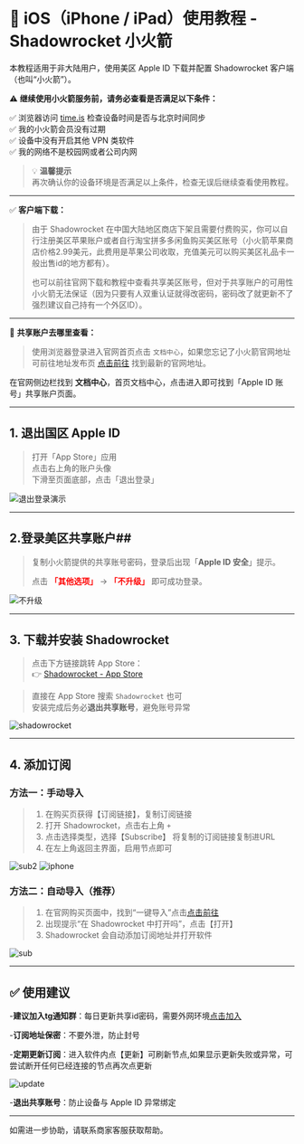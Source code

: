 # 🍎 iOS（iPhone / iPad）使用教程 - Shadowrocket 小火箭

本教程适用于非大陆用户，使用美区 Apple ID 下载并配置 Shadowrocket 客户端（也叫“小火箭”）。

⚠️ **继续使用小火箭服务前，请务必查看是否满足以下条件：**

✅ 浏览器访问 [time.is](https://time.is) 检查设备时间是否与北京时间同步  
✅ 我的小火箭会员没有过期  
✅ 设备中没有开启其他 VPN 类软件  
✅ 我的网络不是校园网或者公司内网  

> 💡 **温馨提示**  
> 再次确认你的设备环境是否满足以上条件，检查无误后继续查看使用教程。

---

✅ **客户端下载：**  
>由于 Shadowrocket 在中国大陆地区商店下架且需要付费购买，你可以自行注册美区苹果账户或者自行淘宝拼多多闲鱼购买美区账号（小火箭苹果商店价格2.99美元，此费用是苹果公司收取，充值美元可以购买美区礼品卡一般出售id的地方都有）。
>
>也可以前往官网下载和教程中查看共享美区账号，但对于共享账户的可用性小火箭无法保证（因为只要有人双重认证就得改密码，密码改了就更新不了强烈建议自己持有一个外区ID）。

---

📍 **共享账户去哪里查看：**  
>使用浏览器登录进入官网首页点击 `文档中心`，如果您忘记了小火箭官网地址可前往地址发布页 [点击前往](https://renyimen.top) 找到最新的官网地址。
>
在官网侧边栏找到 **文档中心**，首页文档中心，点击进入即可找到「Apple ID 账号」共享账户页面。

---

## 1. 退出国区 Apple ID

>打开「App Store」应用  
> 点击右上角的账户头像  
> 下滑至页面底部，点击「退出登录」

![退出登录演示](media/logout.gif)

---

## 2.登录美区共享账户##
>  
> 复制小火箭提供的共享账号密码，登录后出现「**Apple ID 安全**」提示。  
>  
> 点击 <span style="color: red; font-weight: bold;">「其他选项」</span> → <span style="color: red; font-weight: bold;">「不升级」</span> 即可成功登录。

![不升级](media/id.gif)

---

## 3. 下载并安装 Shadowrocket

> 点击下方链接跳转 App Store：  
> 👉 [Shadowrocket - App Store](https://apps.apple.com/us/app/shadowrocket/id932747118)

> 直接在 App Store 搜索 `Shadowrocket` 也可  
> 安装完成后务必**退出共享账号**，避免账号异常

![shadowrocket](media/shadowrocket.gif)

---

## 4. 添加订阅

### 方法一：手动导入

>1. 在购买页获得【订阅链接】，复制订阅链接  
>2. 打开 Shadowrocket，点击右上角 `+`  
>3. 点击选择类型，选择【Subscribe】 将复制的订阅链接复制进URL
>4. 在左上角返回主界面，启用节点即可

![sub2](media/sub2.jpg)
![iphone](media/iphone.gif)


### 方法二：自动导入（推荐）

>1. 在官网购买页面中，找到“一键导入”点击[点击前往](https://renyimen.top/#/user/center) 
>2. 出现提示“在 Shadowrocket 中打开吗”，点击【打开】  
>3. Shadowrocket 会自动添加订阅地址并打开软件

![sub](media/sub.jpg)



---

## ✅ 使用建议
-**建议加入tg通知群**：每日更新共享id密码，需要外网环境[点击加入](https://t.me/+RMAHp8JAtpY2NDZh)

-**订阅地址保密**：不要外泄，防止封号  

-**定期更新订阅**：进入软件内点【更新】可刷新节点,如果显示更新失败或异常，可尝试断开任何已经连接的节点再次点更新

![update](media/update.jpg)

-**退出共享账号**：防止设备与 Apple ID 异常绑定

---

如需进一步协助，请联系商家客服获取帮助。